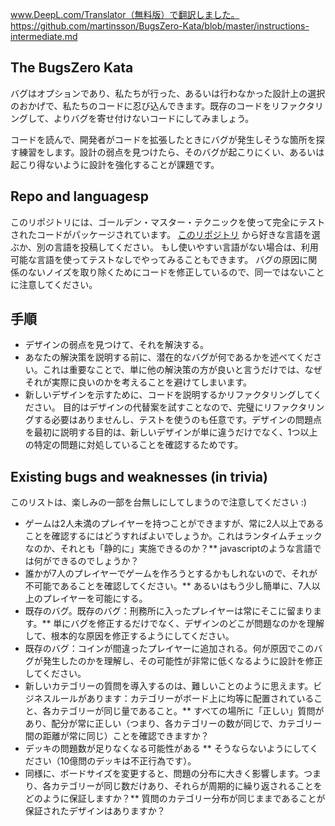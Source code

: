 www.DeepL.com/Translator（無料版）で翻訳しました。
https://github.com/martinsson/BugsZero-Kata/blob/master/instructions-intermediate.md

## The BugsZero Kata
バグはオプションであり、私たちが行った、あるいは行わなかった設計上の選択のおかげで、私たちのコードに忍び込んできます。既存のコードをリファクタリングして、よりバグを寄せ付けないコードにしてみましょう。

コードを読んで、開発者がコードを拡張したときにバグが発生しそうな箇所を探す練習をします。設計の弱点を見つけたら、そのバグが起こりにくい、あるいは起こり得ないように設計を強化することが課題です。

## Repo and languagesp
このリポジトリには、ゴールデン・マスター・テクニックを使って完全にテストされたコードがパッケージされています。
[このリポジトリ](https://github.com/caradojo/trivia) から好きな言語を選ぶか、別の言語を投稿してください。
もし使いやすい言語がない場合は、利用可能な言語を使ってテストなしでやってみることもできます。
バグの原因に関係のないノイズを取り除くためにコードを修正しているので、同一ではないことに注意してください。

## 手順
- デザインの弱点を見つけて、それを解決する。
- あなたの解決策を説明する前に、潜在的なバグが何であるかを述べてください。これは重要なことで、単に他の解決策の方が良いと言うだけでは、なぜそれが実際に良いのかを考えることを避けてしまいます。
- 新しいデザインを示すために、コードを説明するかリファクタリングしてください。
目的はデザインの代替案を試すことなので、完璧にリファクタリングする必要はありませんし、テストを使うのも任意です。デザインの問題点を最初に説明する目的は、新しいデザインが単に違うだけでなく、1つ以上の特定の問題に対処していることを確認するためです。

## Existing bugs and weaknesses (in trivia)

このリストは、楽しみの一部を台無しにしてしまうので注意してください :)

- ゲームは2人未満のプレイヤーを持つことができますが、常に2人以上であることを確認するにはどうすればよいでしょうか。これはランタイムチェックなのか、それとも「静的に」実施できるのか？** javascriptのような言語では何ができるのでしょうか？
- 誰かが7人のプレイヤーでゲームを作ろうとするかもしれないので、それが不可能であることを確認してください。** あるいはもう少し簡単に、7人以上のプレイヤーを可能にする。
- 既存のバグ。既存のバグ：刑務所に入ったプレイヤーは常にそこに留まります。** 単にバグを修正するだけでなく、デザインのどこが問題なのかを理解して、根本的な原因を修正するようにしてください。
- 既存のバグ：コインが間違ったプレイヤーに追加される。何が原因でこのバグが発生したのかを理解し、その可能性が非常に低くなるように設計を修正してください。
- 新しいカテゴリーの質問を導入するのは、難しいことのように思えます。ビジネスルールがあります：カテゴリーがボード上に均等に配置されていること、各カテゴリーが同じ量であること。** すべての場所に「正しい」質問があり、配分が常に正しい（つまり、各カテゴリーの数が同じで、カテゴリー間の距離が常に同じ）ことを確認できますか？
- デッキの問題数が足りなくなる可能性がある ** そうならないようにしてください（10億問のデッキは不正行為です）。
- 同様に、ボードサイズを変更すると、問題の分布に大きく影響します。つまり、各カテゴリーが同じ数だけあり、それらが周期的に繰り返されることをどのように保証しますか？** 質問のカテゴリー分布が同じままであることが保証されたデザインはありますか？
